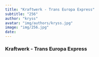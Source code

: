 ```yaml
---
title: "Kraftwerk - Trans Europa Express"
subtitle: "256"
author: "kryss"
avatar: "img/authors/kryss.jpg"
image: "img/256.jpg"
date:
---
```


### Kraftwerk - Trans Europa Express
